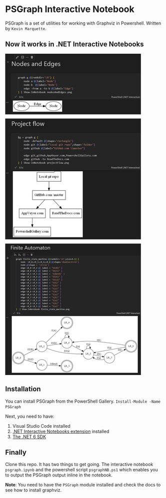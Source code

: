 # PSGraph Interactive Notebook

PSGraph is a set of utilities for working with Graphviz in Powershell. Written by `Kevin Marquette`.

## Now it works in .NET Interactive Notebooks

![](/media/PSGraphOuput.png)

## Installation

You can install PSGraph from the PowerShell Gallery. `Install-Module -Name PSGraph`

Next, you need to have:

1. Visual Studio Code installed 
1. [.NET Interactive Notebooks extension](https://marketplace.visualstudio.com/items?itemName=ms-dotnettools.dotnet-interactive-vscode) installed
1. [The .NET 6 SDK](https://dotnet.microsoft.com/en-us/download/dotnet/6.0)

## Finally

Clone this repo. It has two things to get going. The interactive notebook `psgraph.ipynb` and the powershell script `psgraphNB.ps1` which enables you to output the PSGraph output inline in the notebook.

**Note**: You need to have the `PSGraph` module installed and check the docs to see how to install graphviz.